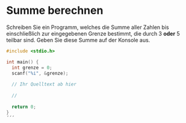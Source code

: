# Summe berechnen

Schreiben Sie ein Programm, welches die Summe aller Zahlen bis einschließlich zur 
eingegebenen Grenze bestimmt, die durch 3 **oder** 5 teilbar sind.
Geben Sie diese Summe auf der Konsole aus.

```cpp
#include <stdio.h>

int main() {
  int grenze = 0;
  scanf("%i", &grenze);
  
  // Ihr Quelltext ab hier
  
  //
  
  return 0;
}
´´´